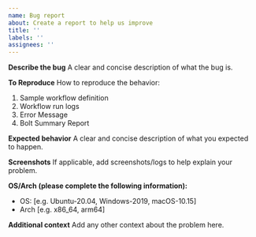 ```yaml
---
name: Bug report
about: Create a report to help us improve
title: ''
labels: ''
assignees: ''
---
```


**Describe the bug** A clear and concise description of what the bug is.

**To Reproduce** How to reproduce the behavior:

1. Sample workflow definition
2. Workflow run logs
3. Error Message
4. Bolt Summary Report

**Expected behavior** A clear and concise description of what you expected to
happen.

**Screenshots** If applicable, add screenshots/logs to help explain your
problem.

**OS/Arch (please complete the following information):**

- OS: [e.g. Ubuntu-20.04, Windows-2019, macOS-10.15]
- Arch [e.g. x86_64, arm64]

**Additional context** Add any other context about the problem here.
